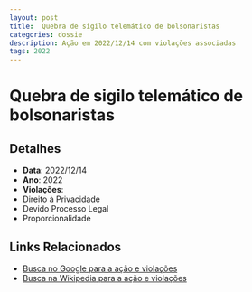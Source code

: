 ```yaml
---
layout: post
title:  Quebra de sigilo telemático de bolsonaristas
categories: dossie
description: Ação em 2022/12/14 com violações associadas
tags: 2022
---
```


# Quebra de sigilo telemático de bolsonaristas

## Detalhes
- **Data**: 2022/12/14
- **Ano**: 2022
- **Violações**:
- Direito à Privacidade
- Devido Processo Legal
- Proporcionalidade

## Links Relacionados
- [Busca no Google para a ação e violações](https://www.google.com/search?q=%22Alexandre%20de%20Moraes%22%20Quebra%20de%20sigilo%20telem%C3%A1tico%20de%20bolsonaristas%20Direito%20%C3%A0%20Privacidade%20Devido%20Processo%20Legal%20Proporcionalidade%202022)
- [Busca na Wikipedia para a ação e violações](https://en.wikipedia.org/w/index.php?search=%22Alexandre%20de%20Moraes%22%20Quebra%20de%20sigilo%20telem%C3%A1tico%20de%20bolsonaristas%20Direito%20%C3%A0%20Privacidade%20Devido%20Processo%20Legal%20Proporcionalidade%202022)

